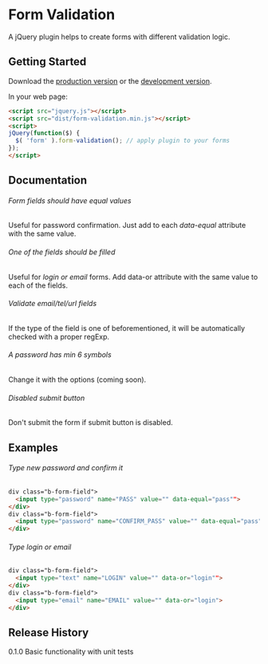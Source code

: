 # Form Validation

A jQuery plugin helps to create forms with different validation logic.

## Getting Started
Download the [production version][min] or the [development version][max].

[min]: https://raw.github.com/Tatiana/form-validation/master/dist/form-validation.min.js
[max]: https://raw.github.com/Tatiana/form-validation/master/dist/form-validation.js

In your web page:

```html
<script src="jquery.js"></script>
<script src="dist/form-validation.min.js"></script>
<script>
jQuery(function($) {
  $( 'form' ).form-validation(); // apply plugin to your forms
});
</script>
```

## Documentation

###### Form fields should have equal values

Useful for password confirmation. Just add to each *data-equal* attribute with the same value.

###### One of the fields should be filled

Useful for *login or email* forms. Add data-or attribute with the same value to each of the fields.

###### Validate email/tel/url fields

If the type of the field is one of beforementioned, it will be automatically checked with a proper regExp.

###### A password has min 6 symbols

Change it with the options (coming soon).

###### Disabled submit button

Don't submit the form if submit button is disabled.

## Examples

###### Type new password and confirm it

```html
div class="b-form-field">
  <input type="password" name="PASS" value="" data-equal="pass"">
</div>
div class="b-form-field">
  <input type="password" name="CONFIRM_PASS" value="" data-equal="pass">
</div>
```

###### Type login or email

```html
div class="b-form-field">
  <input type="text" name="LOGIN" value="" data-or="login"">
</div>
div class="b-form-field">
  <input type="email" name="EMAIL" value="" data-or="login">
</div>
```

## Release History
0.1.0 Basic functionality with unit tests
